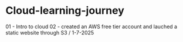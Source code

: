 ﻿# Cloud-learning-journey
01 - Intro to cloud 
02 - created an AWS free tier account and lauched a static website through S3 / 1-7-2025
